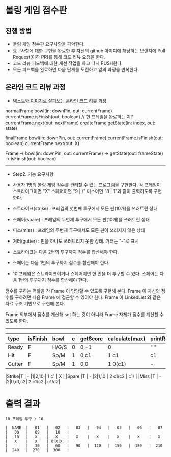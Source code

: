 # 볼링 게임 점수판
## 진행 방법
* 볼링 게임 점수판 요구사항을 파악한다.
* 요구사항에 대한 구현을 완료한 후 자신의 github 아이디에 해당하는 브랜치에 Pull Request(이하 PR)를 통해 코드 리뷰 요청을 한다.
* 코드 리뷰 피드백에 대한 개선 작업을 하고 다시 PUSH한다.
* 모든 피드백을 완료하면 다음 단계를 도전하고 앞의 과정을 반복한다.

## 온라인 코드 리뷰 과정
* [텍스트와 이미지로 살펴보는 온라인 코드 리뷰 과정](https://github.com/next-step/nextstep-docs/tree/master/codereview)


normalFrame
bowl(in: downPin, out: currentFrame)
    currentFrame.isFinish(out: boolean) // 현 프레임을 완료하는 지?
        currentFrame.next(out: nextFrame) createFrame
getState(in: index, out: state)

finalFrame
bowl(in: downPin, out: currentFrame)
    currentFrame.isFinish(out: boolean)
        currentFrame.next(out: X)
         
Frame 
 -> bowl(in: downPin, out: currentFrame)
 -> getState(out: frameState)
 -> isFinish(out: boolean)
 
----
- Step2. 기능 요구사항
- 사용자 1명의 볼링 게임 점수를 관리할 수 있는 프로그램을 구현한다.
각 프레임이 스트라이크이면 "X"
스페어이면 "9 | /"
미스이면 "8 | 1"과 같이 출력하도록 구현한다.

- 스트라이크(strike) : 프레임의 첫번째 투구에서 모든 핀(10개)을 쓰러트린 상태
- 스페어(spare) : 프레임의 두번재 투구에서 모든 핀(10개)을 쓰러트린 상태
- 미스(miss) : 프레임의 두번재 투구에서도 모든 핀이 쓰러지지 않은 상태
- 거터(gutter) : 핀을 하나도 쓰러트리지 못한 상태. 거터는 "-"로 표시
- 스트라이크는 다음 2번의 투구까지 점수를 합산해야 한다. 
- 스페어는 다음 1번의 투구까지 점수를 합산해야 한다.
- 10 프레임은 스트라이크이거나 스페어이면 한 번을 더 투구할 수 있다.
스페어는 다음 1번의 투구까지 점수를 합산해야 한다.

점수를 구하는 역할을 각 Frame 이 담당할 수 있도록 구현해 본다. 
Frame 이 자신의 점수를 구하려면 다음 Frame 에 접근할 수 있어야 한다. 
Frame 이 LinkedList 와 같은 자료 구조 기반으로 구현해 본다.

Frame 외부에서 점수를 계산해 set 하는 것이 아니라 
Frame 자체가 점수를 계산할 수 있도록 한다.

---

| type | isFinish | bowl |c|getScore | calculate(max) | printResult |
|:---|:---|:---|:---|:---|:---|:---|
|Ready |F         | H/G/S|0|0,-1   | 0       | " "  |
|Hit   |F         | Sp/M |1|0,c1   | 1 c1    | c1   | 
|Gutter|F         | Sp/M |1|0,0    | 1 0(c1) | -    |

|Strike|T         | -    |1|2,10   | 1 c1    | X    |
|Spare |T         | -    |2|1,10   | 2 c1/c2 | c1/  |
|Miss  |T         | -    |2|0,c1,c2| 2 c1/c2 | c1/c2|


# 출력 결과
```
10 프레임 투구 : 10

|  NAME  |   01   |   02   |   03   |   04   |   05   |   06   |   07   |   08   |   09   |   10   |
|   10   |   X    |   X    |   X    |   X    |   X    |   X    |   X    |   X    |   X    | X|X|X  |
|        |   30   |   60   |   90   |  120   |  150   |  180   |  210   |  240   |  270   |  300   |
```
